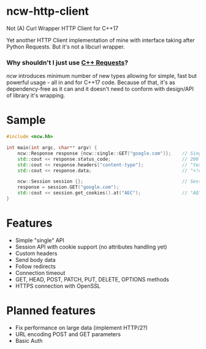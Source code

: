 # ncw-http-client
Not (A) Curl Wrapper HTTP Client for C++17

Yet another HTTP Client implementation of mine with interface taking after Python Requests. But it's not a libcurl wrapper.

### Why shouldn't I just use [C++ Requests](https://github.com/libcpr/cpr)?

*ncw* introduces minimum number of new types allowing for simple, fast but powerful usage - all in and for C++17 code. Because of that, it's as dependency-free as it can and it doesn't need to conform with design/API of library it's wrapping.

# Sample

```c++
#include <ncw.hh>

int main(int argc, char** argv) {
    ncw::Response response {ncw::single::GET("google.com")};    // Single API
    std::cout << response.status_code;                          // 200
    std::cout << response.headers["content-type"];              // "text/html; charset=ISO-8859-1"
    std::cout << response.data;                                 // "<!doctype html>..."

    ncw::Session session {};                                    // Session API
    response = session.GET("google.com");
    std::cout << session.get_cookies().at("AEC");               // "AQTF6H..."
}
```

# Features

- Simple "single" API
- Session API with cookie support (no attributes handling yet)
- Custom headers
- Send body data
- Follow redirects
- Connection timeout
- GET, HEAD, POST, PATCH, PUT, DELETE, OPTIONS methods 
- HTTPS connection with OpenSSL

# Planned features

- Fix performance on large data (implement HTTP/2?)
- URL encoding POST and GET parameters
- Basic Auth
